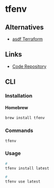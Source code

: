 # tfenv

## Alternatives

- [asdf Terraform](/asdf/asdf-terraform.md)

## Links

- [Code Repository](https://github.com/tfutils/tfenv)

## CLI

### Installation

#### Homebrew

```sh
brew install tfenv
```

### Commands

```sh
tfenv
```

### Usage

```sh
#
tfenv install latest

#
tfenv use latest
```
